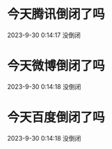 # 今天腾讯倒闭了吗

2023-9-30 0:14:17 没倒闭

# 今天微博倒闭了吗

2023-9-30 0:14:18 没倒闭

# 今天百度倒闭了吗

2023-9-30 0:14:18 没倒闭

